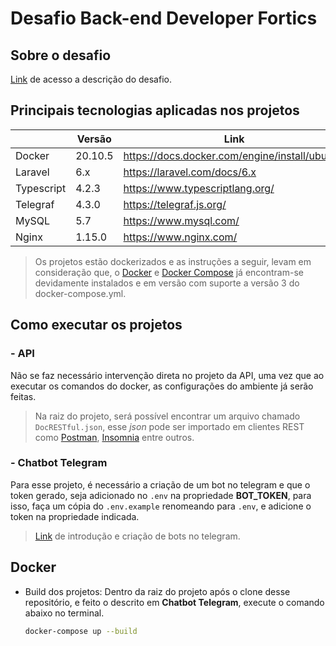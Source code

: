 # Desafio Back-end Developer Fortics

## Sobre o desafio
[Link](https://github.com/brunoferreiras/fortics-challenges/blob/master/backend-developer.md) de acesso a descrição do desafio.

## Principais tecnologias aplicadas nos projetos
|             |Versão |Link                                           |
|-------------|-------|-----------------------------------------------|
|Docker       |20.10.5|https://docs.docker.com/engine/install/ubuntu/ |
|Laravel      |6.x    |https://laravel.com/docs/6.x                   |
|Typescript   |4.2.3  |https://www.typescriptlang.org/                |
|Telegraf     |4.3.0  |https://telegraf.js.org/                       |
|MySQL        |5.7    |https://www.mysql.com/                         |
|Nginx        |1.15.0 |https://www.nginx.com/                         |

> Os projetos estão dockerizados e as instruções a seguir, levam em consideração que, o [Docker](https://docs.docker.com/engine/install/ubuntu/
) e [Docker Compose](https://docs.docker.com/compose/install/) já encontram-se 
> devidamente instalados e em versão com suporte a versão 3 do docker-compose.yml.

## Como executar os projetos
### - API
Não se faz necessário intervenção direta no projeto da API, uma vez que ao executar os comandos do docker, as 
configurações do ambiente já serão feitas.
> Na raiz do projeto, será possível encontrar um arquivo chamado `DocRESTful.json`, esse *json* pode ser importado 
> em clientes REST como [Postman](https://www.postman.com/product/rest-client/), [Insomnia](https://insomnia.rest/) 
> entre outros.

### - Chatbot Telegram
Para esse projeto, é necessário a criação de um bot no telegram e que o token gerado, seja adicionado no `.env` na 
propriedade **BOT_TOKEN**, para isso, faça um cópia do `.env.example` renomeando para `.env`, e adicione o token na 
propriedade indicada.
> [Link](https://core.telegram.org/bots) de introdução e criação de bots no telegram.

## Docker
- Build dos projetos:
  Dentro da raiz do projeto após o clone desse repositório, e feito o descrito em **Chatbot Telegram**, execute o 
  comando abaixo no terminal.
   ```bash
   docker-compose up --build
   ```

